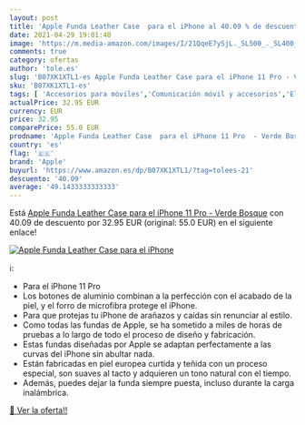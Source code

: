 ```yaml
---
layout: post
title: 'Apple Funda Leather Case  para el iPhone al 40.09 % de descuento'
date: 2021-04-29 19:01:48
image: 'https://m.media-amazon.com/images/I/21QqeE7ySjL._SL500_._SL400_.jpg'
comments: true
category: ofertas
author: 'tole.es'
slug: 'B07XK1XTL1-es Apple Funda Leather Case para el iPhone 11 Pro - Verde Bosque'
sku: 'B07XK1XTL1-es'
tags: [ 'Accesorios para móviles','Comunicación móvil y accesorios','Electrónica','Fundas y carcasas para teléfonos móviles','apple','iphone', ]
actualPrice: 32.95 EUR
currency: EUR
price: 32.95
comparePrice: 55.0 EUR
prodname: 'Apple Funda Leather Case  para el iPhone 11 Pro  - Verde Bosque'
country: 'es'
flag: '🇪🇸'
brand: 'Apple'
buyurl: 'https://www.amazon.es/dp/B07XK1XTL1/?tag=tolees-21'
descuento: '40.09'
average: '49.1433333333333'
---
```


Está [Apple Funda Leather Case  para el iPhone 11 Pro  - Verde Bosque](https://www.amazon.es/dp/B07XK1XTL1/?tag=tolees-21) con 40.09 de descuento por 32.95 EUR (original: 55.0 EUR) en el siguiente enlace!

[![Apple Funda Leather Case  para el iPhone](https://m.media-amazon.com/images/I/21QqeE7ySjL._SL500_._SL400_.jpg)](https://www.amazon.es/dp/B07XK1XTL1/?tag=tolees-21)

ℹ️:

- Para el iPhone 11 Pro
- Los botones de aluminio combinan a la perfección con el acabado de la piel, y el forro de microfibra protege el iPhone.
- Para que protejas tu iPhone de arañazos y caídas sin renunciar al estilo.
- Como todas las fundas de Apple, se ha sometido a miles de horas de pruebas a lo largo de todo el proceso de diseño y fabricación.
- Estas fundas diseñadas por Apple se adaptan perfectamente a las curvas del iPhone sin abultar nada.
- Están fabricadas en piel europea curtida y teñida con un proceso especial, son suaves al tacto y adquieren un tono natural con el tiempo.
- Además, puedes dejar la funda siempre puesta, incluso durante la carga inalámbrica.

[🛒 Ver la oferta!!](https://www.amazon.es/dp/B07XK1XTL1/?tag=tolees-21)
